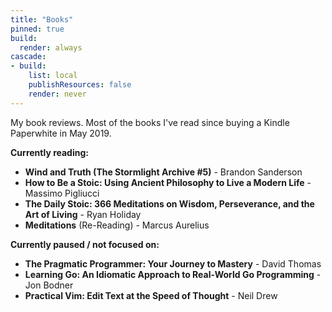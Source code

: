 ```yaml
---
title: "Books"
pinned: true
build:
  render: always
cascade:
- build:
    list: local
    publishResources: false
    render: never
---
```


My book reviews. Most of the books I've read since buying a Kindle Paperwhite in May 2019. 

**Currently reading:**
- **Wind and Truth (The Stormlight Archive #5)** - Brandon Sanderson
- **How to Be a Stoic: Using Ancient Philosophy to Live a Modern Life** - Massimo Pigliucci
- **The Daily Stoic: 366 Meditations on Wisdom, Perseverance, and the Art of Living** - Ryan Holiday
- **Meditations** (Re-Reading) - Marcus Aurelius

**Currently paused / not focused on:**
- **The Pragmatic Programmer: Your Journey to Mastery** - David Thomas
- **Learning Go: An Idiomatic Approach to Real-World Go Programming** - Jon Bodner
- **Practical Vim: Edit Text at the Speed of Thought** - Neil Drew
